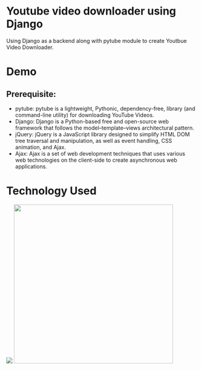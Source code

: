 # Youtube video downloader using Django
Using Django as a backend along with pytube module to create Youtbue Video Downloader. 
# Demo

## Prerequisite:
* pytube: pytube is a lightweight, Pythonic, dependency-free, library (and command-line utility) for downloading YouTube Videos.
* Django: Django is a Python-based free and open-source web framework that follows the model–template–views architectural pattern.
* jQuery: jQuery is a JavaScript library designed to simplify HTML DOM tree traversal and manipulation, as well as event handling, CSS animation, and Ajax.
* Ajax: Ajax is a set of web development techniques that uses various web technologies on the client-side to create asynchronous web applications.
# Technology Used
<img src="https://warehouse-camo.ingress.cmh1.psfhosted.org/42d43def1c8634a6c158def4846894bc2afd542b/68747470733a2f2f6173736574732e6e69636b666963616e6f2e636f6d2f67682d7079747562652e6d696e2e737667">
<img src="https://cdn.iconscout.com/icon/free/png-512/django-2-282855.png" width="420">
